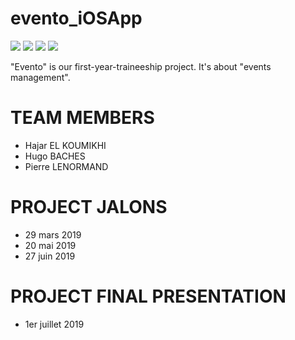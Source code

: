 # evento_iOSApp 
[![](https://img.shields.io/badge/WEBSITE-Prod-GREEN.svg)](websiteBadge)  [![](https://img.shields.io/badge/API-Prod-GREEN.svg)](APIBadge)  [![](https://img.shields.io/badge/AndroidApp-Prod-GREEN.svg)](AndroidAppBadge)  [![](https://img.shields.io/badge/iOSApp-Prod-GREEN.svg)](iOSAppBadge)

"Evento" is our first-year-traineeship project. It's about "events management".

# TEAM MEMBERS
- Hajar EL KOUMIKHI
- Hugo BACHES 
- Pierre LENORMAND

# PROJECT JALONS
- 29 mars 2019
- 20 mai 2019
- 27 juin 2019

# PROJECT FINAL PRESENTATION 
- 1er juillet 2019 
